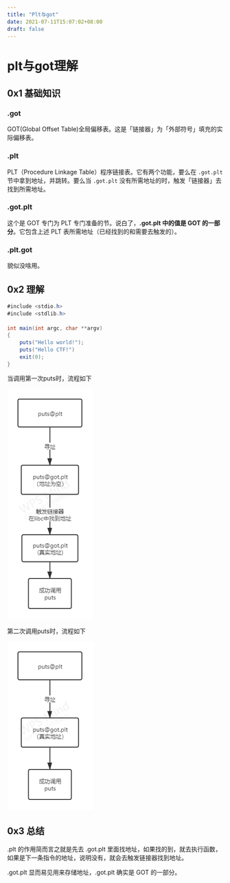 ```yaml
---
title: "Plt与got"
date: 2021-07-11T15:07:02+08:00
draft: false
---
```


# 						plt与got理解

## 0x1 基础知识

### .got

GOT(Global Offset Table)全局偏移表。这是「链接器」为「外部符号」填充的实际偏移表。

### .plt

PLT（Procedure Linkage Table）程序链接表。它有两个功能，要么在 `.got.plt` 节中拿到地址，并跳转。要么当 `.got.plt` 没有所需地址的时，触发「链接器」去找到所需地址。

### .got.plt

这个是 GOT 专门为 PLT 专门准备的节。说白了，**.got.plt 中的值是 GOT 的一部分**。它包含上述 PLT 表所需地址（已经找到的和需要去触发的）。

### .plt.got

貌似没啥用。

## 0x2  理解

```c#
#include <stdio.h>
#include <stdlib.h>

int main(int argc, char **argv)
{
    puts("Hello world!");
    puts("Hello CTF!")
    exit(0);
}
```

当调用第一次puts时，流程如下

![one](/images1/one.png)

第二次调用puts时，流程如下

![two](/images1/two.png)

## 0x3 总结

.plt 的作用简而言之就是先去 .got.plt 里面找地址，如果找的到，就去执行函数，如果是下一条指令的地址，说明没有，就会去触发链接器找到地址。

.got.plt 显而易见用来存储地址，.got.plt 确实是 GOT 的一部分。